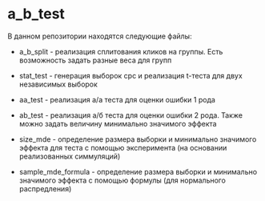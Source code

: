 # a_b_test

В данном репозитории находятся следующие файлы:

- a_b_split - реализация сплитования кликов на группы. Есть возможность задать разные веса для групп

- stat_test - генерация выборок cpc и реализация t-теста для двух независимых выборок

- aa_test - реализация а/а теста для оценки ошибки 1 рода

- ab_test - реализация а/б теста для оценки ошибки 2 рода. Также можно задать величину минимально значимого эффекта

- size_mde - определение размера выборки и минимально значимого эффекта для теста с помощью эксперимента (на основании реализованных симмуляций)

- sample_mde_formula - определение размера выборки и минимально значимого эффекта с помощью формулы (для нормального распредления)
